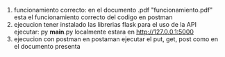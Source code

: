 1. funcionamiento correcto:
en el documento .pdf "funcionamiento.pdf" esta el funcionamiento correcto del codigo en postman
2. ejecucion 
tener instalado las librerias flask para el uso de la API
ejecutar:
 py __main__.py
localmente estara en  http://127.0.0.1:5000
3. ejecucion con postman
 en postaman ejecutar el put, get, post como en el documento presenta